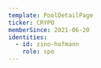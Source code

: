 ```yaml
---
template: PoolDetailPage
ticker: CRYPO
memberSince: 2021-06-20
identities:
  - id: zino-hofmann
    role: spo
---
```

